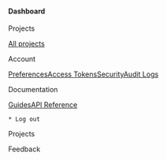 #### Dashboard

Projects

[All projects](/dashboard/projects)

Account

[Preferences](/dashboard/account/me)[Access
Tokens](/dashboard/account/tokens)[Security](/dashboard/account/security)[Audit
Logs](/dashboard/account/audit)

Documentation

[Guides](https://supabase.com/docs)[API
Reference](https://supabase.com/docs/guides/api)

    * Log out

Projects

Feedback

